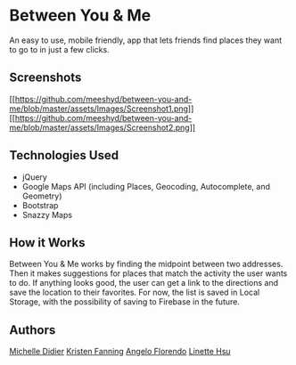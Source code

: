 # Between You & Me
An easy to use, mobile friendly, app that lets friends find places they want to go to in just a few clicks.

## Screenshots
[[https://github.com/meeshyd/between-you-and-me/blob/master/assets/Images/Screenshot1.png]]
[[https://github.com/meeshyd/between-you-and-me/blob/master/assets/Images/Screenshot2.png]]

## Technologies Used
- jQuery
- Google Maps API (including Places, Geocoding, Autocomplete, and Geometry)
- Bootstrap
- Snazzy Maps

## How it Works
Between You & Me works by finding the midpoint between two addresses. Then it makes suggestions for places that match the activity the user wants to do. If anything looks good, the user can get a link to the directions and save the location to their favorites. For now, the list is saved in Local Storage, with the possibility of saving to Firebase in the future.

## Authors
[Michelle Didier](https://github.com/meeshyd)
[Kristen Fanning](https://github.com/kfanning19)
[Angelo Florendo](https://github.com/aflorend)
[Linette Hsu](https://github.com/llh914)